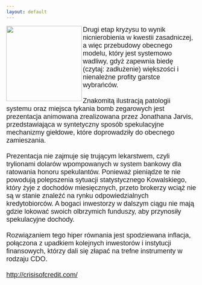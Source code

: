 ```yaml
---
layout: default
---
```

<img src="{{site.baseurl}}\articles\pictures\465.wallstreet.jpg" align=left width="200"><!--18--><p style="margin: 0px 0px 18px; font-size: 18px; font-family: Helvetica;">
Drugi etap kryzysu to wynik nicnierobienia w kwestii zasadniczej, a więc przebudowy obecnego modelu, który jest systemowo wadliwy, gdyż zapewnia biedę (czytaj: zadłużenie) większości i nienależne profity garstce wybrańców.<br><br>Znakomitą ilustracją patologii systemu oraz miejsca tykania bomb zegarowych jest prezentacja animowana zrealizowana przez Jonathana Jarvis, przedstawiająca w syntetyczny sposób spekulacyjne mechanizmy giełdowe, które doprowadziły do obecnego zamieszania.<br><br>Prezentacja nie zajmuje się trującym lekarstwem, czyli trylionami dolarów wpompowanych w system bankowy dla ratowania honoru spekulantów. Ponieważ pieniądze te nie powodują polepszenia sytuacji statystycznego Kowalskiego, który żyje z dochodów miesięcznych, przeto brokerzy wciąż nie są w stanie znaleźć na rynku odpowiedzialnych kredytobiorców. A bogaci inwestorzy w dalszym ciągu nie mają gdzie lokować swoich olbrzymich funduszy, aby przynosiły spekulacyjne dochody.<br><br>Rozwiązaniem tego hiper równania jest spodziewana inflacja, połączona z upadkiem kolejnych inwestorów i instytucji finansowych, którzy dali się złapać na trefne instrumenty w rodzaju CDO.<br><br><a href="http://crisisofcredit.com/">http://crisisofcredit.com/</a><br></p>